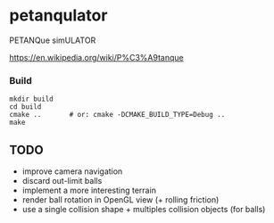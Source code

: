 # petanqulator
PETANQue simULATOR

https://en.wikipedia.org/wiki/P%C3%A9tanque

### Build ###
```
mkdir build
cd build
cmake ..       # or: cmake -DCMAKE_BUILD_TYPE=Debug ..
make 
```

## TODO
- improve camera navigation
- discard out-limit balls
- implement a more interesting terrain
- render ball rotation in OpenGL view (+ rolling friction)
- use a single collision shape + multiples collision objects (for balls)

